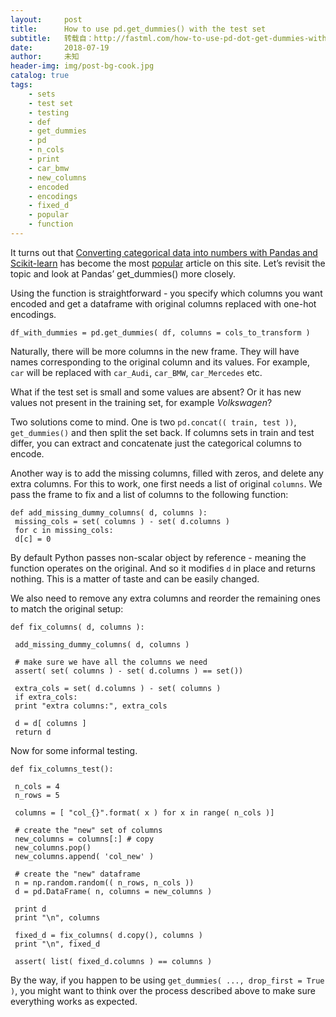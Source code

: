 ```yaml
---
layout:     post
title:      How to use pd.get_dummies() with the test set
subtitle:   转载自：http://fastml.com/how-to-use-pd-dot-get-dummies-with-the-test-set/
date:       2018-07-19
author:     未知
header-img: img/post-bg-cook.jpg
catalog: true
tags:
    - sets
    - test set
    - testing
    - def
    - get_dummies
    - pd
    - n_cols
    - print
    - car_bmw
    - new_columns
    - encoded
    - encodings
    - fixed_d
    - popular
    - function
---
```


It turns out that [Converting categorical data into numbers with Pandas and Scikit-learn](http://fastml.com/converting-categorical-data-into-numbers-with-pandas-and-scikit-learn) has become the most [popular](http://fastml.com/popular) article on this site. Let’s revisit the topic and look at Pandas’ get_dummies() more closely.

Using the function is straightforward - you specify which columns you want encoded and get a dataframe with original columns replaced with one-hot encodings.

```
df_with_dummies = pd.get_dummies( df, columns = cols_to_transform )

```

Naturally, there will be more columns in the new frame. They will have names corresponding to the original column and its values. For example, `car` will be replaced with `car_Audi`, `car_BMW`, `car_Mercedes` etc.

What if the test set is small and some values are absent? Or it has new values not present in the training set, for example *Volkswagen*?

Two solutions come to mind. One is two `pd.concat(( train, test ))`, `get_dummies()` and then split the set back. If columns sets in train and test differ, you can extract and concatenate just the categorical columns to encode.

Another way is to add the missing columns, filled with zeros, and delete any extra columns. For this to work, one first needs a list of original `columns`. We pass the frame to fix and a list of columns to the following function:

```
def add_missing_dummy_columns( d, columns ):
 missing_cols = set( columns ) - set( d.columns )
 for c in missing_cols:
 d[c] = 0

```

By default Python passes non-scalar object by reference - meaning the function operates on the original. And so it modifies `d` in place and returns nothing. This is a matter of taste and can be easily changed.

We also need to remove any extra columns and reorder the remaining ones to match the original setup:

```
def fix_columns( d, columns ): 

 add_missing_dummy_columns( d, columns )

 # make sure we have all the columns we need
 assert( set( columns ) - set( d.columns ) == set())

 extra_cols = set( d.columns ) - set( columns )
 if extra_cols:
 print "extra columns:", extra_cols

 d = d[ columns ]
 return d

```

Now for some informal testing.

```
def fix_columns_test():

 n_cols = 4
 n_rows = 5

 columns = [ "col_{}".format( x ) for x in range( n_cols )]

 # create the "new" set of columns
 new_columns = columns[:] # copy
 new_columns.pop()
 new_columns.append( 'col_new' ) 

 # create the "new" dataframe
 n = np.random.random(( n_rows, n_cols ))
 d = pd.DataFrame( n, columns = new_columns )

 print d
 print "\n", columns

 fixed_d = fix_columns( d.copy(), columns )
 print "\n", fixed_d

 assert( list( fixed_d.columns ) == columns )

```

By the way, if you happen to be using `get_dummies( ..., drop_first = True )`, you might want to think over the process described above to make sure everything works as expected.
